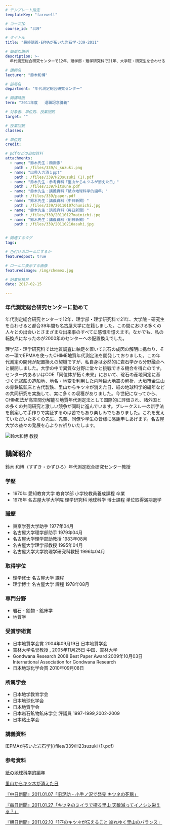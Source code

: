 ```yaml
---
# テンプレート指定
templateKey: "farewell"

# コースID
course_id: "339"

# タイトル
title: "最終講義-EPMAが拓いた岩石学-339-2011"

# 簡単な説明
description: >-
  年代測定総合研究センターで12年、理学部・理学研究科で21年、大学院・研究生を合わせると都合39年間も名古屋大学に在籍しました。この間における多くの人々との出会いとさまざまな出来事のすべてに感慨を...

# 講師名
lecturer: "鈴木和博"

# 部局名
department: "年代測定総合研究センター"

# 開講時限
term: "2011年度	退職記念講義"

# 対象者、単位数、授業回数
target: ""

# 授業回数
classes: 

# 単位数
credit: 

# pdfなどの追加資料
attachments: 
  - name: "鈴木先生：顔画像" 
    path : /files/339/s_suzuki.png
  - name: "出典入力済１ppt" 
    path : /files/339/H23suzuki (1).pdf
  - name: "鈴木先生：参考資料「里山からキツネが消えた日」" 
    path : /files/339/kitsune.pdf
  - name: "鈴木先生：講義資料「紙の地球科学的編年」" 
    path : /files/339/paper.pdf
  - name: "鈴木先生：講義資料（中日新聞）" 
    path : /files/339/20110107chunichi.jpg
  - name: "鈴木先生：講義資料（毎日新聞）" 
    path : /files/339/20110127mainichi.jpg
  - name: "鈴木先生：講義資料（朝日新聞）" 
    path : /files/339/20110210asahi.jpg


# 関連するタグ
tags:

# 色付けのロールにするか
featuredpost: true

# ロールに表示する画像
featuredimage: /img/chemex.jpg

# 記事投稿日
date: 2017-02-15

---
```

### 年代測定総合研究センターに勤めて

年代測定総合研究センターで12年、理学部・理学研究科で21年、大学院・研究生を合わせると都合39年間も名古屋大学に在籍しました。この間における多くの人々との出会いとさまざまな出来事のすべてに感慨を憶えます。なかでも、私の転換点になったのが2000年のセンターへの配置換えでした。

理学部・理学研究科では地質調査に軸足を置いて岩石の成因の解明に携わり、その一環でEPMAを使ったCHIME地質年代測定法を開発しておりました。この年代測定の開発が配置換えの契機ですが、私自身は必然的に岩石学から分野融合へと展開しました。大学の中で異質な分野に堂々と挑戦できる機会を得たのです。センター内あるいはCOE「同位体が拓く未来」において、碇石の産地同定に基づく元寇船の造船地、地名・地変を利用した内陸巨大地震の解析、大垣市金生山の赤鉄鉱鉱床と古代製鉄、里山からキツネが消えた日、紙の地球科学的編年などの共同研究を実施して、実に多くの収穫がありました。今世紀になってから、CHIME法が高空間分解能な地質年代測定法として国際的に評価され、諸外国との多くの共同研究と激しい競争が同時に進んでいます。ブレークスルーの新手法を創案して手作りで実証するのは苦でもあり楽しみでもありました。これを支えていただいた多くの先生、先輩、同僚や学生の皆様に感謝申しあげます。名古屋大学の益々の発展を心よりお祈りいたします。

![ 鈴木和博 教授](/files/339/s_suzuki.png) 
## 講師紹介

鈴木 和博（すずき・かずひろ）年代測定総合研究センター教授 

### 学歴

  * 1970年 愛知教育大学 教育学部 小学校教員養成課程 卒業
  * 1976年 名古屋大学大学院 理学研究科 地球科学 博士課程 単位取得満期退学

### 職歴

  * 東京学芸大学助手 1977年04月
  * 名古屋大学理学部助手 1979年04月
  * 名古屋大学理学部助教授 1983年08月
  * 名古屋大学理学部教授 1995年04月
  * 名古屋大学大学院理学研究科教授 1996年04月

### 取得学位

  * 理学修士 名古屋大学 課程
  * 理学博士 名古屋大学 課程 1978年08月

### 専門分野

  * 岩石・鉱物・鉱床学
  * 地質学

### 受賞学術賞

  * 日本地質学会賞 2004年09月19日 日本地質学会
  * 吉林大学名誉教授 , 2005年11月25日 中国、吉林大学
  * Gondwana Research 2008 Best Paper Award 2009年10月03日 International Association for Gondwana Research
  * 日本地球化学会賞 2010年09月08日

### 所属学会

  * 日本地学教育学会
  * 日本地球化学会
  * 日本地質学会
  * 日本岩石鉱物鉱床学会 評議員 1997-1999,2002-2009 
  * 日本粘土学会
### 講義資料


[EPMAが拓いた岩石学](/files/339/H23suzuki (1).pdf) 

### 参考資料


[紙の地球科学的編年](/files/339/paper.pdf) 


[里山からキツネが消えた日](/files/339/kitsune.pdf) 


[『中日新聞』2011.01.07「旧足助・小手ノ沢で発見 キツネの死骸」](/files/339/20110107chunichi.jpg) 


[『毎日新聞』2011.01.27「キツネのミイラで探る里山 天敵減ってイノシシ栄える？」](/files/339/20110127mainichi.jpg) 


[『朝日新聞』2011.02.10「1匹のキツネが伝えること 崩れゆく里山のバランス」](/files/339/20110210asahi.jpg) 
